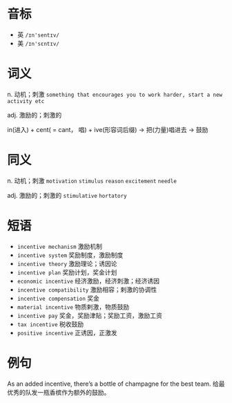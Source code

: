 # 音标

- 英 `/ɪn'sentɪv/`
- 美 `/ɪn'sɛntɪv/`

# 词义

n. 动机；刺激
`something that encourages you to work harder, start a new activity etc`

adj. 激励的；刺激的




in(进入) + cent( = cant， 唱) + ive(形容词后缀) → 把(力量)唱进去 → 鼓励

# 同义

n. 动机；刺激
`motivation` `stimulus` `reason` `excitement` `needle`

adj. 激励的；刺激的
`stimulative` `hortatory`

# 短语

- `incentive mechanism` 激励机制
- `incentive system` 奖励制度，激励制度
- `incentive theory` 激励理论；诱因论
- `incentive plan` 奖励计划，奖金计划
- `economic incentive` 经济激励，经济刺激；经济诱因
- `incentive compatibility` 激励相容；剌激的协调性
- `incentive compensation` 奖金
- `material incentive` 物质剌激，物质鼓励
- `incentive pay` 奖金，奖励津贴；奖励工资，激励工资
- `tax incentive` 税收鼓励
- `positive incentive` 正诱因，正激发

# 例句

As an added incentive, there’s a bottle of champagne for the best team.
给最优秀的队发一瓶香槟作为额外的鼓励。


